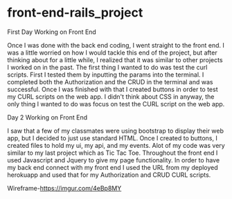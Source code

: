 # front-end-rails_project

First Day Working on Front End

Once I was done with the back end coding, I went straight to the front end. I was a little worried on how I would tackle this end of the project, but after thinking about for a little while, I realized that it was similar to other projects I worked on in the past. The first thing I wanted to do was test the curl scripts. First I tested them by inputting the params into the terminal. I completed both the Authorization and the CRUD in the terminal and was successful. Once I was finished with that I created buttons in order to test my CURL scripts on the web app. I didn't think about CSS in anyway, the only thing I wanted to do was focus on test the CURL script on the web app.

Day 2 Working on Front End

I saw that a few of my classmates were using bootstrap to display their web app, but I decided to just use standard HTML. Once I created to buttons, I created files to hold my ui, my api, and my events. Alot of my code was very similar to my last project which as Tic Tac Toe. Throughout the front end I used Javascript and Jquery to give my page functionality. In order to have my back end connect with my front end I used the URL from my deployed herokuapp and used that for my Authorization and CRUD CURL scripts.


Wireframe-https://imgur.com/4eBp8MY
